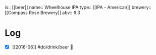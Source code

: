 is:: [[beer]]
name:: Wheelhouse IPA
type:: [[IPA - American]]
brewery:: [[Compass Rose Brewery]]
abv:: 6.3

# Log
- [x] [[2016-06]] #do/drink/beer 🤞

